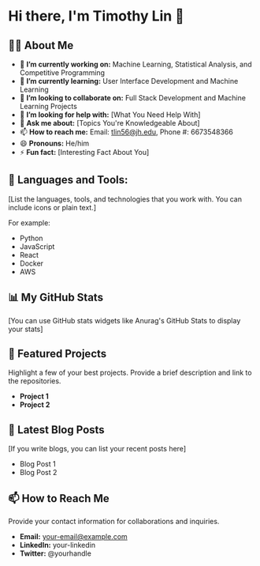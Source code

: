 # Hi there, I'm Timothy Lin 👋

## 👨‍💻 About Me

- 🔭 **I’m currently working on:** Machine Learning, Statistical Analysis, and Competitive Programming
- 🌱 **I’m currently learning:** User Interface Development and Machine Learning
- 👯 **I’m looking to collaborate on:** Full Stack Development and Machine Learning Projects
- 🤔 **I’m looking for help with:** [What You Need Help With]
- 💬 **Ask me about:** [Topics You're Knowledgeable About]
- 📫 **How to reach me:** Email: tlin56@jh.edu, Phone #: 6673548366
- 😄 **Pronouns:** He/him
- ⚡ **Fun fact:** [Interesting Fact About You]

## 🚀 Languages and Tools:

[List the languages, tools, and technologies that you work with. You can include icons or plain text.]

For example:

- Python
- JavaScript
- React
- Docker
- AWS

## 📊 My GitHub Stats

[You can use GitHub stats widgets like Anurag's GitHub Stats to display your stats]

## 📁 Featured Projects

Highlight a few of your best projects. Provide a brief description and link to the repositories.

- **Project 1**
- **Project 2**

## 📩 Latest Blog Posts

[If you write blogs, you can list your recent posts here]

- Blog Post 1
- Blog Post 2

## 📫 How to Reach Me

Provide your contact information for collaborations and inquiries.

- **Email:** your-email@example.com
- **LinkedIn:** your-linkedin
- **Twitter:** @yourhandle
